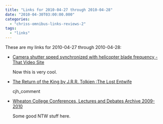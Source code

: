 ```yaml
---
title: "Links for 2010-04-27 through 2010-04-28"
date: "2010-04-30T03:00:00.000"
categories: 
  - "chriss-omnibus-links-reviews-2"
tags: 
  - "links"
---
```


These are my links for 2010-04-27 through 2010-04-28:

- [Camera shutter speed synchronized with helicopter blade frequency - That Video Site](http://www.thatvideosite.com/video/camera_shutter_speed_synchronized_with_helicopter_blade_frequency/)
    
    Now this is very cool.
    
- [The Return of the King by J.R.R. Tolkien :The Lost Entwife](http://thelostentwife.net/2010/04/27/the-return-of-the-king-by-j-r-r-tolkien/comment-page-1/#comment-1227)
    
    cjh\_comment
    
- [Wheaton College Conferences, Lectures and Debates Archive 2009-2010](http://www.wheaton.edu/wetn/lectures-theology10.htm)
    
    Some good NTW stuff here.
